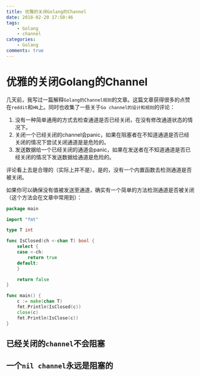 ```yaml
---
title: 优雅的关闭Golang的Channel
date: 2018-02-20 17:50:46
tags:
    - Golang
    - channel
categories:
    - Golang
comments: true
---
```


# 优雅的关闭Golang的Channel

几天前，我写过一篇解释`Golang的Channel规则`的文章。这篇文章获得很多的点赞在`reddit`和`HN`上。同时也收集了一些关于`Go channel的设计和规则`的评论：
1. 没有一种简单通用的方式去检查通道是否已经关闭，在没有修改通道状态的情况下。
2. 关闭一个已经关闭的channel会panic，如果在阻塞者在不知道通道是否已经关闭的情况下尝试关闭通道是是危险的。
3. 发送数据给一个已经关闭的通道会panic，如果在发送者在不知道通道是否已经关闭的情况下发送数据给通道是危险的。

评论看上去是合理的（实际上并不是）。是的，没有一个内置函数去检测通道是否被关闭。

如果你可以确保没有值被发送至通道，确实有一个简单的方法检测通道是否被关闭（这个方法会在文章中常用到）：
```go
package main

import "fmt"

type T int

func IsClosed(ch <-chan T) bool {
	select {
	case <-ch:
		return true
	default:
	}

	return false
}

func main() {
	c := make(chan T)
	fmt.Println(IsClosed(c))
	close(c)
	fmt.Println(IsClose(c))
}

```


## 已经关闭的`channel`不会阻塞
## 一个`nil channel`永远是阻塞的
